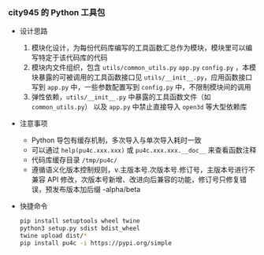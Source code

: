 ### city945 的 Python 工具包

- 设计思路
    1. 模块化设计，为每份代码库编写的工具函数汇总作为模块，模块里可以编写特定于该代码库的代码
    2. 模块内文件组织，包含 `utils/common_utils.py` `app.py` `config.py` ，本模块暴露的可被调用的工具函数接口见 `utils/__init__.py`，应用函数接口写到 `app.py` 中，一些参数配置写到 `config.py` 中，不限制模块间的调用
    3. 弹性依赖，`utils/__init__.py` 中暴露的工具函数文件（如 `common_utils.py`） 以及 `app.py` 中禁止直接导入 `open3d` 等大型依赖库

- 注意事项
    - Python 导包有缓存机制，多次导入与单次导入耗时一致
    - 可以通过 `help(pu4c.xxx.xxx)` 或 `pu4c.xxx.xxx.__doc__` 来查看函数注释
    - 代码库缓存目录 `/tmp/pu4c/`
    - 遵循语义化版本控制规则，v.主版本号.次版本号.修订号，主版本号进行不兼容 API 修改，次版本号新增、改进向后兼容的功能，修订号只修复错误，预发布版本加后缀 -alpha/beta

- 快捷命令
    ```bash
    pip install setuptools wheel twine
    python3 setup.py sdist bdist_wheel
    twine upload dist/*
    pip install pu4c -i https://pypi.org/simple
    ```